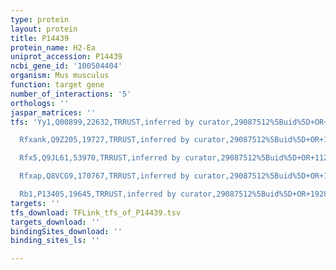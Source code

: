 ```yaml
---
type: protein
layout: protein
title: P14439
protein_name: H2-Ea
uniprot_accession: P14439
ncbi_gene_id: '100504404'
organism: Mus musculus
function: target gene
number_of_interactions: '5'
orthologs: ''
jaspar_matrices: ''
tfs: 'Yy1,Q00899,22632,TRRUST,inferred by curator,29087512%5Buid%5D+OR+19280058%5Buid%5D,Yes

  Rfxank,Q9Z205,19727,TRRUST,inferred by curator,29087512%5Buid%5D+OR+11258423%5Buid%5D,Yes

  Rfx5,Q9JL61,53970,TRRUST,inferred by curator,29087512%5Buid%5D+OR+11258423%5Buid%5D,Yes

  Rfxap,Q8VCG9,170767,TRRUST,inferred by curator,29087512%5Buid%5D+OR+11258423%5Buid%5D,Yes

  Rb1,P13405,19645,TRRUST,inferred by curator,29087512%5Buid%5D+OR+19280058%5Buid%5D,Yes'
targets: ''
tfs_download: TFLink_tfs_of_P14439.tsv
targets_download: ''
bindingSites_download: ''
binding_sites_ls: ''

---
```

